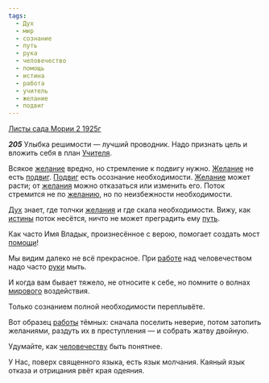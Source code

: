 ```yaml
---
tags:
  - Дух
  - мир
  - сознание
  - путь
  - рука
  - человечество
  - помощь
  - истина
  - работа
  - учитель
  - желание
  - подвиг
---
```


[Листы сада Мории 2 1925г](https://127.0.0.1:4002/agni/1925)

___205___
Улыбка решимости — лучший проводник. Надо признать цель и вложить себя в план [Учителя](../../../tags/#учитель).   

Всякое [желание](../../../tags/#желание) вредно, но стремление к подвигу нужно. [Желание](../../../tags/#желание) не есть [подвиг](../../../tags/#подвиг). [Подвиг](../../../tags/#подвиг) есть осознание необходимости. [Желание](../../../tags/#желание) может расти; от [желания](../../../tags/#желание) можно отказаться или изменить его. Поток стремится не по [желанию](../../../tags/#желание), но по неизбежности необходимости.   

[Дух](../../../tags/#Дух) знает, где толчки [желания](../../../tags/#желание) и где скала необходимости. Вижу, как [истины](../../../tags/#истина) поток несётся, ничто не может преградить ему [путь](../../../tags/#путь).   

Как часто Имя Владык, произнесённое с верою, помогает создать мост [помощи](../../../tags/#помощь)!   

Мы видим далеко не всё прекрасное. При [работе](../../../tags/#работа) над человечеством надо часто [руки](../../../tags/#рука) мыть.   

И когда вам бывает тяжело, не относите к себе, но помните о волнах [мирового](../../../tags/#мир) воздействия.   

Только сознанием полной необходимости переплывёте.   

Вот образец [работы](../../../tags/#работа) тёмных: сначала поселить неверие, потом затопить желаниями, раздуть их в преступления — и собрать жатву двойную.   

Удумайте, как [человечеству](../../../tags/#человечество) быть понятнее.   

У Нас, поверх священного языка, есть язык молчания. Каяный язык отказа и отрицания рвёт края одеяния.   

